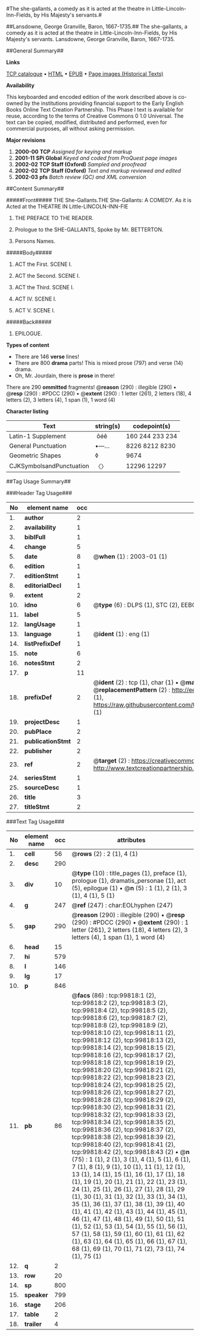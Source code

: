 #The she-gallants, a comedy as it is acted at the theatre in Little-Lincoln-Inn-Fields, by His Majesty's servants.#

##Lansdowne, George Granville, Baron, 1667-1735.##
The she-gallants, a comedy as it is acted at the theatre in Little-Lincoln-Inn-Fields, by His Majesty's servants.
Lansdowne, George Granville, Baron, 1667-1735.

##General Summary##

**Links**

[TCP catalogue](http://www.ota.ox.ac.uk/tcp/)  • 
[HTML](http://tei.it.ox.ac.uk/tcp/Texts-HTML/free/A49/A49573.html)  • 
[EPUB](http://tei.it.ox.ac.uk/tcp/Texts-EPUB/free/A49/A49573.epub) • 
[Page images (Historical Texts)](https://data.historicaltexts.jisc.ac.uk/view?pubId=eebo-13506520e&pageId=eebo-13506520e-99818-1)

**Availability**

This keyboarded and encoded edition of the
	       work described above is co-owned by the institutions
	       providing financial support to the Early English Books
	       Online Text Creation Partnership. This Phase I text is
	       available for reuse, according to the terms of Creative
	       Commons 0 1.0 Universal. The text can be copied,
	       modified, distributed and performed, even for
	       commercial purposes, all without asking permission.

**Major revisions**

1. __2000-00__ __TCP__ *Assigned for keying and markup*
1. __2001-11__ __SPi Global__ *Keyed and coded from ProQuest page images*
1. __2002-02__ __TCP Staff (Oxford)__ *Sampled and proofread*
1. __2002-02__ __TCP Staff (Oxford)__ *Text and markup reviewed and edited*
1. __2002-03__ __pfs__ *Batch review (QC) and XML conversion*

##Content Summary##

#####Front#####
THE She-Gallants.THE She-Gallants: A COMEDY. As it is Acted at the THEATRE IN Little-LINCOLN-INN-FIE
1. THE PREFACE TO THE READER.

1. Prologue to the SHE-GALLANTS, Spoke by Mr. BETTERTON.

1. Persons Names.

#####Body#####

1. ACT the First. SCENE I.

1. ACT the Second. SCENE I.

1. ACT the Third. SCENE I.

1. ACT IV. SCENE I.

1. ACT V. SCENE I.

#####Back#####

1. EPILOGUE.

**Types of content**

  * There are 146 **verse** lines!
  * There are 800 **drama** parts! This is mixed prose (797) and verse (14) drama.
  * Oh, Mr. Jourdain, there is **prose** in there!

There are 290 **ommitted** fragments! 
 @__reason__ (290) : illegible (290)  •  @__resp__ (290) : #PDCC (290)  •  @__extent__ (290) : 1 letter (261), 2 letters (18), 4 letters (2), 3 letters (4), 1 span (1), 1 word (4)

**Character listing**


|Text|string(s)|codepoint(s)|
|---|---|---|
|Latin-1 Supplement| ôéê|160 244 233 234|
|General Punctuation|•—…|8226 8212 8230|
|Geometric Shapes|◊|9674|
|CJKSymbolsandPunctuation|〈〉|12296 12297|

##Tag Usage Summary##

###Header Tag Usage###

|No|element name|occ|attributes|
|---|---|---|---|
|1.|__author__|2||
|2.|__availability__|1||
|3.|__biblFull__|1||
|4.|__change__|5||
|5.|__date__|8| @__when__ (1) : 2003-01 (1)|
|6.|__edition__|1||
|7.|__editionStmt__|1||
|8.|__editorialDecl__|1||
|9.|__extent__|2||
|10.|__idno__|6| @__type__ (6) : DLPS (1), STC (2), EEBO-CITATION (1), OCLC (1), VID (1)|
|11.|__label__|5||
|12.|__langUsage__|1||
|13.|__language__|1| @__ident__ (1) : eng (1)|
|14.|__listPrefixDef__|1||
|15.|__note__|6||
|16.|__notesStmt__|2||
|17.|__p__|11||
|18.|__prefixDef__|2| @__ident__ (2) : tcp (1), char (1)  •  @__matchPattern__ (2) : ([0-9\-]+):([0-9IVX]+) (1), (.+) (1)  •  @__replacementPattern__ (2) : http://eebo.chadwyck.com/downloadtiff?vid=$1&page=$2 (1), https://raw.githubusercontent.com/textcreationpartnership/Texts/master/tcpchars.xml#$1 (1)|
|19.|__projectDesc__|1||
|20.|__pubPlace__|2||
|21.|__publicationStmt__|2||
|22.|__publisher__|2||
|23.|__ref__|2| @__target__ (2) : https://creativecommons.org/publicdomain/zero/1.0/ (1), http://www.textcreationpartnership.org/docs/. (1)|
|24.|__seriesStmt__|1||
|25.|__sourceDesc__|1||
|26.|__title__|3||
|27.|__titleStmt__|2||


###Text Tag Usage###

|No|element name|occ|attributes|
|---|---|---|---|
|1.|__cell__|56| @__rows__ (2) : 2 (1), 4 (1)|
|2.|__desc__|290||
|3.|__div__|10| @__type__ (10) : title_pages (1), preface (1), prologue (1), dramatis_personae (1), act (5), epilogue (1)  •  @__n__ (5) : 1 (1), 2 (1), 3 (1), 4 (1), 5 (1)|
|4.|__g__|247| @__ref__ (247) : char:EOLhyphen (247)|
|5.|__gap__|290| @__reason__ (290) : illegible (290)  •  @__resp__ (290) : #PDCC (290)  •  @__extent__ (290) : 1 letter (261), 2 letters (18), 4 letters (2), 3 letters (4), 1 span (1), 1 word (4)|
|6.|__head__|15||
|7.|__hi__|579||
|8.|__l__|146||
|9.|__lg__|17||
|10.|__p__|846||
|11.|__pb__|86| @__facs__ (86) : tcp:99818:1 (2), tcp:99818:2 (2), tcp:99818:3 (2), tcp:99818:4 (2), tcp:99818:5 (2), tcp:99818:6 (2), tcp:99818:7 (2), tcp:99818:8 (2), tcp:99818:9 (2), tcp:99818:10 (2), tcp:99818:11 (2), tcp:99818:12 (2), tcp:99818:13 (2), tcp:99818:14 (2), tcp:99818:15 (2), tcp:99818:16 (2), tcp:99818:17 (2), tcp:99818:18 (2), tcp:99818:19 (2), tcp:99818:20 (2), tcp:99818:21 (2), tcp:99818:22 (2), tcp:99818:23 (2), tcp:99818:24 (2), tcp:99818:25 (2), tcp:99818:26 (2), tcp:99818:27 (2), tcp:99818:28 (2), tcp:99818:29 (2), tcp:99818:30 (2), tcp:99818:31 (2), tcp:99818:32 (2), tcp:99818:33 (2), tcp:99818:34 (2), tcp:99818:35 (2), tcp:99818:36 (2), tcp:99818:37 (2), tcp:99818:38 (2), tcp:99818:39 (2), tcp:99818:40 (2), tcp:99818:41 (2), tcp:99818:42 (2), tcp:99818:43 (2)  •  @__n__ (75) : 1 (1), 2 (1), 3 (1), 4 (1), 5 (1), 6 (1), 7 (1), 8 (1), 9 (1), 10 (1), 11 (1), 12 (1), 13 (1), 14 (1), 15 (1), 16 (1), 17 (1), 18 (1), 19 (1), 20 (1), 21 (1), 22 (1), 23 (1), 24 (1), 25 (1), 26 (1), 27 (1), 28 (1), 29 (1), 30 (1), 31 (1), 32 (1), 33 (1), 34 (1), 35 (1), 36 (1), 37 (1), 38 (1), 39 (1), 40 (1), 41 (1), 42 (1), 43 (1), 44 (1), 45 (1), 46 (1), 47 (1), 48 (1), 49 (1), 50 (1), 51 (1), 52 (1), 53 (1), 54 (1), 55 (1), 56 (1), 57 (1), 58 (1), 59 (1), 60 (1), 61 (1), 62 (1), 63 (1), 64 (1), 65 (1), 66 (1), 67 (1), 68 (1), 69 (1), 70 (1), 71 (2), 73 (1), 74 (1), 75 (1)|
|12.|__q__|2||
|13.|__row__|20||
|14.|__sp__|800||
|15.|__speaker__|799||
|16.|__stage__|206||
|17.|__table__|2||
|18.|__trailer__|4||
